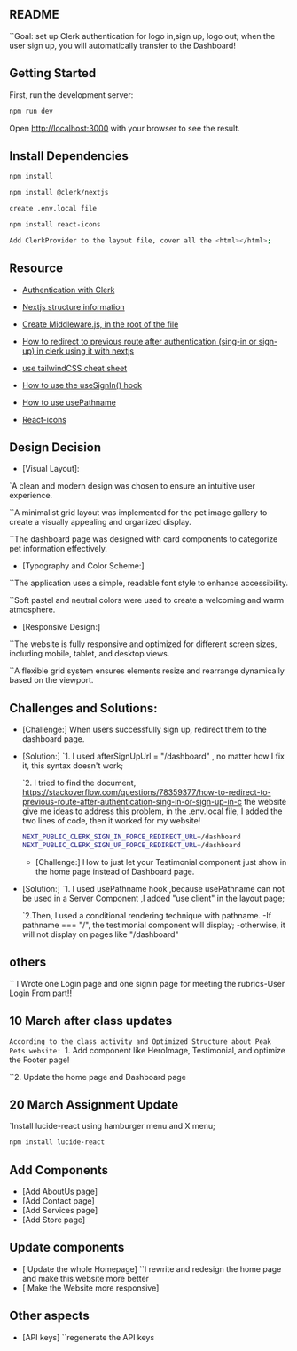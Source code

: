 ## README

``Goal: set up Clerk authentication for logo in,sign up, logo out; when the user sign up, you will automatically transfer to the Dashboard!

## Getting Started

First, run the development server:

```bash
npm run dev
```

Open [http://localhost:3000](http://localhost:3000) with your browser to see the result.

## Install Dependencies

```bash
npm install
```

```bash
npm install @clerk/nextjs
```

```bash
create .env.local file
```

```bash
npm install react-icons
```

```bash
Add ClerkProvider to the layout file, cover all the <html></html>;
```

## Resource

- [Authentication with Clerk](https://clerk.com/docs/quickstarts/nextjs-pages-router)
- [Nextjs structure information](https://nextjs.org/docs)
- [Create Middleware.js, in the root of the file](https://clerk.com/docs/references/nextjs/clerk-middleware)

- [How to redirect to previous route after authentication (sing-in or sign-up) in clerk using it with nextjs](https://stackoverflow.com/questions/78359377/how-to-redirect-to-previous-route-after-authentication-sing-in-or-sign-up-in-c)

- [ use tailwindCSS cheat sheet](https://nerdcave.com/tailwind-cheat-sheet)

- [ How to use the useSignIn() hook ](https://clerk.com/docs/references/react/use-sign-in#how-to-use-the-use-sign-in-hook)

- [ How to use usePathname ](https://nextjs.org/docs/app/api-reference/functions/use-pathname)

- [ React-icons ](https://react-icons.github.io/react-icons/)

## Design Decision

- [Visual Layout]:

`A clean and modern design was chosen to ensure an intuitive user experience.

``A minimalist grid layout was implemented for the pet image gallery to create a visually appealing and organized display.

``The dashboard page was designed with card components to categorize pet information effectively.

- [Typography and Color Scheme:]

``The application uses a simple, readable font style to enhance accessibility.

``Soft pastel and neutral colors were used to create a welcoming and warm atmosphere.

- [Responsive Design:]

``The website is fully responsive and optimized for different screen sizes, including mobile, tablet, and desktop views.

``A flexible grid system ensures elements resize and rearrange dynamically based on the viewport.

## Challenges and Solutions:

- [Challenge:]
  When users successfully sign up, redirect them to the dashboard page.

- [Solution:]
  `1. I used afterSignUpUrl = "/dashboard" , no matter how I fix it, this syntax doesn't work;

  `2. I tried to find the document, https://stackoverflow.com/questions/78359377/how-to-redirect-to-previous-route-after-authentication-sing-in-or-sign-up-in-c the website give me ideas to address this problem, in the .env.local file, I added the two lines of code, then it worked for my website!

  ```bash
  NEXT_PUBLIC_CLERK_SIGN_IN_FORCE_REDIRECT_URL=/dashboard
  NEXT_PUBLIC_CLERK_SIGN_UP_FORCE_REDIRECT_URL=/dashboard
  ```

  - [Challenge:]
    How to just let your Testimonial component just show in the home page instead of Dashboard page.

- [Solution:]
  `1. I used usePathname hook ,because usePathname can not be used in a Server Component ,I added "use client" in the layout page;

  `2.Then, I used a conditional rendering technique with pathname.
  -If pathname === "/", the testimonial component will display;
  -otherwise, it will not display on pages like "/dashboard"

## others

`` I Wrote one Login page and one signin page for meeting the rubrics-User Login From part!!

## 10 March after class updates

`According to the class activity and Optimized Structure about Peak Pets website:
`1. Add component like HeroImage, Testimonial, and optimize the Footer page!

``2. Update the home page and Dashboard page

## 20 March Assignment Update

`Install lucide-react using hamburger menu and X menu;

```bash
npm install lucide-react

```

## Add Components

- [Add AboutUs page]
- [Add Contact page]
- [Add Services page]
- [Add Store page]

## Update components

- [ Update the whole Homepage]
  ``I rewrite and redesign the home page and make this website more better
- [ Make the Website more responsive]

## Other aspects

- [API keys]
  ``regenerate the API keys
